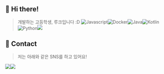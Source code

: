 ## 🌠 Hi there!
> 개발하는 고등학생, 루크입니다 :D
<img alt="Javascript" src="https://img.shields.io/badge/Javascript-ffb13b?style=for-the-badge&logo=javascript&logoColor=white"><img alt="Docker" src="https://img.shields.io/badge/docker-%230db7ed.svg?style=for-the-badge&logo=docker&logoColor=white"/><img alt="Java" src="https://img.shields.io/badge/java-%23ED8B00.svg?style=for-the-badge&logo=java&logoColor=white"/><img alt="Kotlin" src="https://img.shields.io/badge/kotlin-%230095D5.svg?style=for-the-badge&logo=kotlin&logoColor=white"/><img alt="Python" src="https://img.shields.io/badge/Python-3766AB?style=for-the-badge&logo=Python&logoColor=white"/><img src="https://img.shields.io/badge/Ubuntu-E95420?style=for-the-badge&logo=Ubuntu&logoColor=white">

## 👋 Contact
> 저는 아래와 같은 SNS를 하고 있어요!
> 
<a href="https://blog.yclk.me/"><img src="https://img.shields.io/badge/Blog-313131?style=for-the-badge&logo=Tistory&logoColor=white&link=https://blog.yclk.me"/></a><!--<a href="https://www.instagram.com/luke0619_/"><img src="https://img.shields.io/badge/Instagram-E4405F?style=for-the-badge&logo=Instagram&logoColor=white&link=https://www.instagram.com/luke0619_/"/>--></a><a href="mailto:contact.yclk@gmail.com"><img src="https://img.shields.io/badge/contact.yclk@gmail.com-d14836?style=for-the-badge&logo=Gmail&logoColor=white&link=contact.yclk@gmail.com"/></a>

<!--
**YCLK/YCLK** is a ✨ _special_ ✨ repository because its `README.md` (this file) appears on your GitHub profile.

Here are some ideas to get you started:

- 🔭 I’m currently working on ...
- 🌱 I’m currently learning ...
- 👯 I’m looking to collaborate on ...
- 🤔 I’m looking for help with ...
- 💬 Ask me about ...
- 📫 How to reach me: ...
- 😄 Pronouns: ...
- ⚡ Fun fact: ...
-->

